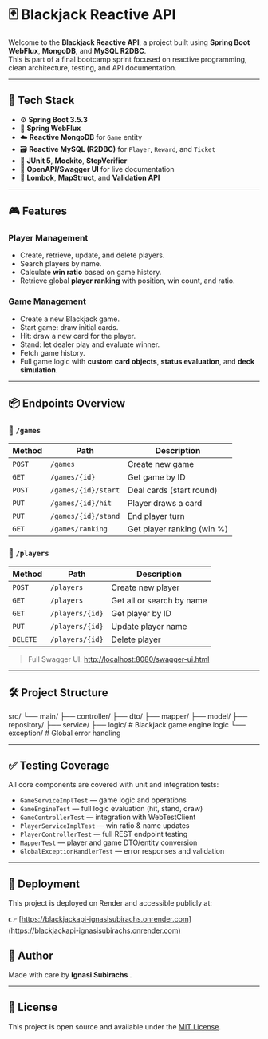 # 🃏 Blackjack Reactive API

Welcome to the **Blackjack Reactive API**, a project built using **Spring Boot WebFlux**, **MongoDB**, and **MySQL R2DBC**.  
This is part of a final bootcamp sprint focused on reactive programming, clean architecture, testing, and API documentation.

---

## 🚀 Tech Stack

- ⚙️ **Spring Boot 3.5.3**
- 🔁 **Spring WebFlux**
- ☁️ **Reactive MongoDB** for `Game` entity
- 🗃️ **Reactive MySQL (R2DBC)** for `Player`, `Reward`, and `Ticket`
- 🧪 **JUnit 5**, **Mockito**, **StepVerifier**
- 📄 **OpenAPI/Swagger UI** for live documentation
- 🧰 **Lombok**, **MapStruct**, and **Validation API**

---

## 🎮 Features

### Player Management
- Create, retrieve, update, and delete players.
- Search players by name.
- Calculate **win ratio** based on game history.
- Retrieve global **player ranking** with position, win count, and ratio.

### Game Management
- Create a new Blackjack game.
- Start game: draw initial cards.
- Hit: draw a new card for the player.
- Stand: let dealer play and evaluate winner.
- Fetch game history.
- Full game logic with **custom card objects**, **status evaluation**, and **deck simulation**.

---

## 📦 Endpoints Overview

### 🎲 `/games`
| Method | Path                | Description                  |
|--------|---------------------|------------------------------|
| `POST` | `/games`            | Create new game              |
| `GET`  | `/games/{id}`       | Get game by ID               |
| `POST` | `/games/{id}/start` | Deal cards (start round)     |
| `PUT`  | `/games/{id}/hit`   | Player draws a card          |
| `PUT`  | `/games/{id}/stand` | End player turn              |
| `GET`  | `/games/ranking`    | Get player ranking (win %)   |

### 🧍 `/players`
| Method | Path               | Description                |
|--------|--------------------|----------------------------|
| `POST` | `/players`         | Create new player          |
| `GET`  | `/players`         | Get all or search by name  |
| `GET`  | `/players/{id}`    | Get player by ID           |
| `PUT`  | `/players/{id}`    | Update player name         |
| `DELETE`| `/players/{id}`   | Delete player              |

> Full Swagger UI: [http://localhost:8080/swagger-ui.html](http://localhost:8080/swagger-ui.html)

---

## 🛠️ Project Structure

src/
└── main/
├── controller/
├── dto/
├── mapper/
├── model/
├── repository/
├── service/
├── logic/ # Blackjack game engine logic
└── exception/ # Global error handling


---

## ✅ Testing Coverage

All core components are covered with unit and integration tests:

- `GameServiceImplTest` — game logic and operations
- `GameEngineTest` — full logic evaluation (hit, stand, draw)
- `GameControllerTest` — integration with WebTestClient
- `PlayerServiceImplTest` — win ratio & name updates
- `PlayerControllerTest` — full REST endpoint testing
- `MapperTest` — player and game DTO/entity conversion
- `GlobalExceptionHandlerTest` — error responses and validation

---

## 🔗 Deployment

This project is deployed on Render and accessible publicly at:

👉 [https://blackjackapi-ignasisubirachs.onrender.com](https://blackjackapi-ignasisubirachs.onrender.com)


## 🤝 Author

Made with care  by **Ignasi Subirachs** . 

---

## 📄 License

This project is open source and available under the [MIT License](LICENSE).

